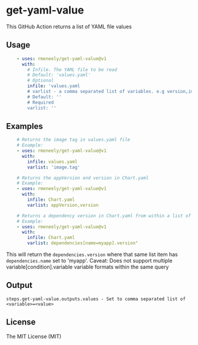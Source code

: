 # get-yaml-value
This GitHub Action returns a list of YAML file values

## Usage
```yaml
    - uses: rmeneely/get-yaml-value@v1
      with:
        # Infile. The YAML file to be read
        # Default: 'values.yaml'
        # Optional
        infile: 'values.yaml
        # varlist - a comma separated list of variables. e.g version,image.tag
        # Default: ''
        # Required
        varlist: ''
```

## Examples
```yaml
    # Returns the image tag in values.yaml file
    # Example: 
    - uses: rmeneely/get-yaml-value@v1
      with:
        infile: values.yaml
        varlist: 'image.tag'
```

```yaml
    # Returns the appVersion and version in Chart.yaml
    # Example: 
    - uses: rmeneely/get-yaml-value@v1
      with:
        infile: Chart.yaml
        varlist: appVersion,version
```

```yaml
    # Returns a dependency version in Chart.yaml from within a list of dependencies
    # Example: 
    - uses: rmeneely/get-yaml-value@v1
      with:
        infile: Chart.yaml
        varlist: dependencies[name=myapp].version"
```

This will return the `dependencies.version` where that same list item has `dependencies.name` set to 'myapp'.
Caveat: Does not support multiple variable[condition].variable variable formats within the same query


## Output
```shell
steps.get-yaml-value.outputs.values - Set to comma separated list of <variable>=<value>
```

## License
The MIT License (MIT)
